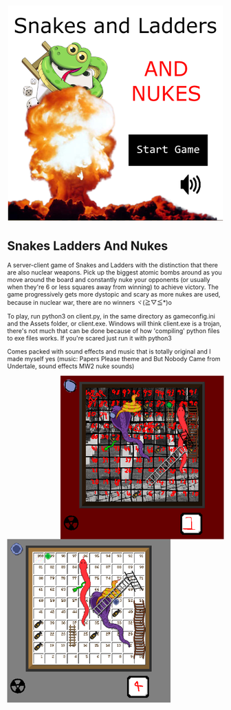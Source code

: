 <p align="center"><img width="500" height="500" src="https://github.com/coding-with-nottnott/SnakesLaddersAndNukes/blob/main/screenshots/title.png"></p>

# Snakes Ladders And Nukes
A server-client game of Snakes and Ladders with the distinction that there are also nuclear weapons. Pick up the biggest atomic bombs around as you move around the board and constantly nuke your opponents (or usually when they're 6 or less squares away from winning) to achieve victory. The game progressively gets more dystopic and scary as more nukes are used, because in nuclear war, there are no winners ヾ(≧▽≦*)o

To play, run python3 on client.py, in the same directory as gameconfig.ini and the Assets folder, or client.exe. Windows will think client.exe is a trojan, there's not much that can be done because of how 'compiling' python files to exe files works. If you're scared just run it with python3

Comes packed with sound effects and music that is totally original and I made myself yes (music: Papers Please theme and But Nobody Came from Undertale, sound effects MW2 nuke sounds)

<img align="right" width="380" height="380" src="https://github.com/coding-with-nottnott/SnakesLaddersAndNukes/blob/main/screenshots/reallyworse.png">

<img align="left" width="380" height="380" src="https://github.com/coding-with-nottnott/SnakesLaddersAndNukes/blob/main/screenshots/slightlyworse.png">
